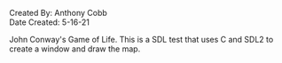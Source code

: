 Created By: Anthony Cobb  
Date Created: 5-16-21  

John Conway's Game of Life. This is a SDL test that uses C and SDL2 to
create a window and draw the map.
